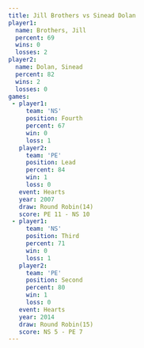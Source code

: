 ```yaml
---
title: Jill Brothers vs Sinead Dolan
player1:              
  name: Brothers, Jill
  percent: 69         
  wins: 0             
  losses: 2           
player2:              
  name: Dolan, Sinead 
  percent: 82         
  wins: 2             
  losses: 0           
games:
 - player1:          
     team: 'NS'      
     position: Fourth
     percent: 67     
     win: 0          
     loss: 1         
   player2:        
     team: 'PE'    
     position: Lead
     percent: 84   
     win: 1        
     loss: 0       
   event: Hearts        
   year: 2007           
   draw: Round Robin(14)
   score: PE 11 - NS 10 
 - player1:         
     team: 'NS'     
     position: Third
     percent: 71    
     win: 0         
     loss: 1        
   player2:          
     team: 'PE'      
     position: Second
     percent: 80     
     win: 1          
     loss: 0         
   event: Hearts        
   year: 2014           
   draw: Round Robin(15)
   score: NS 5 - PE 7   
---
```

